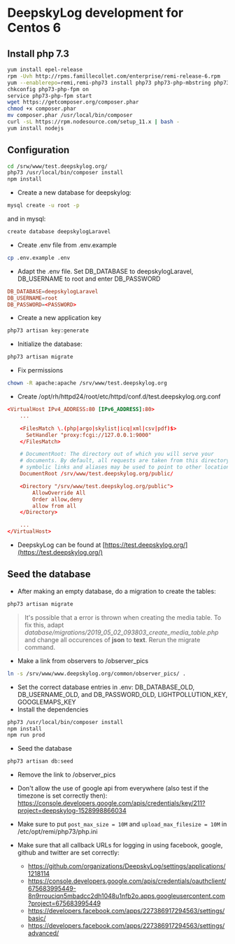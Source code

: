 # DeepskyLog development for Centos 6

## Install php 7.3

```bash
yum install epel-release
rpm -Uvh http://rpms.famillecollet.com/enterprise/remi-release-6.rpm
yum --enablerepo=remi,remi-php73 install php73 php73-php-mbstring php73-php-intl php73-php-pdo php73-php-json php73-php-pear php73-php-gd php73-php-common php73-php-mysqlnd php73-php-process php73-php-opcache php73-php-cli php73-php-zip php73-php-fpm npm php73-php-bcmath php73-php-pecl-imagick
chkconfig php73-php-fpm on
service php73-php-fpm start
wget https://getcomposer.org/composer.phar
chmod +x composer.phar
mv composer.phar /usr/local/bin/composer
curl -sL https://rpm.nodesource.com/setup_11.x | bash -
yum install nodejs
```

## Configuration

```bash
cd /srw/www/test.deepskylog.org/
php73 /usr/local/bin/composer install
npm install
```

+ Create a new database for deepskylog:
  
```bash
mysql create -u root -p
```

and in mysql:

```bash
create database deepskylogLaravel
```

+ Create .env file from .env.example

```bash
cp .env.example .env
```

+ Adapt the .env file. Set DB_DATABASE to deepskylogLaravel, DB_USERNAME to root and enter DB_PASSWORD

```conf
DB_DATABASE=deepskylogLaravel
DB_USERNAME=root
DB_PASSWORD=<PASSWORD>
```

+ Create a new application key

```bash
php73 artisan key:generate
```

+ Initialize the database:

```bash
php73 artisan migrate
```

+ Fix permissions

```bash
chown -R apache:apache /srv/www/test.deepskylog.org
```

+ Create /opt/rh/httpd24/root/etc/httpd/conf.d/test.deepskylog.org.conf

```conf
<VirtualHost IPv4_ADDRESS:80 [IPv6_ADDRESS]:80>
    ...

    <FilesMatch \.(php|argo|skylist|icq|xml|csv|pdf)$>
      SetHandler "proxy:fcgi://127.0.0.1:9000"
    </FilesMatch>

    # DocumentRoot: The directory out of which you will serve your
    # documents. By default, all requests are taken from this directory, but
    # symbolic links and aliases may be used to point to other locations.
    DocumentRoot /srv/www/test.deepskylog.org/public/

    <Directory "/srv/www/test.deepskylog.org/public">
        AllowOverride All
        Order allow,deny
        allow from all
    </Directory>

    ...
</VirtualHost>
```

+ DeepskyLog can be found at [https://test.deepskylog.org/](https://test.deepskylog.org/)

## Seed the database

+ After making an empty database, do a migration to create the tables:

```bash
php73 artisan migrate
```
  
> It's possible that a error is thrown when creating the media table. To fix this, adapt *database/migrations/2019_05_02_093803_create_media_table.php* and change all occurences of **json** to **text**. Rerun the migrate command.

+ Make a link from observers to /observer_pics
  
```bash
ln -s /srv/www/www.deepskylog.org/common/observer_pics/ .
```

+ Set the correct database entries in .env: DB_DATABASE_OLD, DB_USERNAME_OLD, and
DB_PASSWORD_OLD, LIGHTPOLLUTION_KEY, GOOGLEMAPS_KEY
+ Install the dependencies

```bash
php73 /usr/local/bin/composer install
npm install
npm run prod
```

+ Seed the database

```bash
php73 artisan db:seed
```

+ Remove the link to /observer_pics

+ Don't allow the use of google api from everywhere (also test if the timezone is set correctly then): <https://console.developers.google.com/apis/credentials/key/211?project=deepskylog-1528998866034>
+ Make sure to put `post_max_size = 10M` and `upload_max_filesize = 10M` in /etc/opt/remi/php73/php.ini

+ Make sure that all callback URLs for logging in using facebook, google, github and twitter are set correctly:
  + https://github.com/organizations/DeepskyLog/settings/applications/1218114
  + https://console.developers.google.com/apis/credentials/oauthclient/675683995449-8n9rrouciqn5mbadcc2dh1048u1nfb2o.apps.googleusercontent.com?project=675683995449
  + https://developers.facebook.com/apps/227386917294563/settings/basic/
  + https://developers.facebook.com/apps/227386917294563/settings/advanced/

